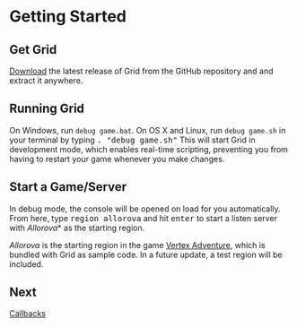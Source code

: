 Getting Started
===============

Get Grid
--------

[Download](https://github.com/Planimeter/grid-sdk/releases) the latest
release of Grid from the GitHub repository and and extract it anywhere.

Running Grid
------------

On Windows, run `debug game.bat`. On OS X and Linux, run `debug game.sh` in your
terminal by typing <kbd>. "debug game.sh"</kbd> This will start Grid in
development mode, which enables real-time scripting, preventing you from having
to restart your game whenever you make changes.

Start a Game/Server
-------------------

In debug mode, the console will be opened on load for you automatically. From
here, type <kbd>region allorova</kbd> and hit <kbd>enter</kbd> to start a listen
server with *Allorova** as the starting region.

*Allorova* is the starting region in the game [Vertex Adventure](/vadventure),
which is bundled with Grid as sample code. In a future update, a test region
will be included.

Next
----

[Callbacks](tutorials/Callbacks)
